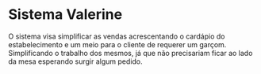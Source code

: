 # Sistema Valerine

O sistema visa simplificar as vendas acrescentando o cardápio do estabelecimento e um meio para o cliente de requerer um garçom. Simplificando o trabalho dos mesmos, já que não precisariam ficar ao lado da mesa esperando surgir algum pedido.
